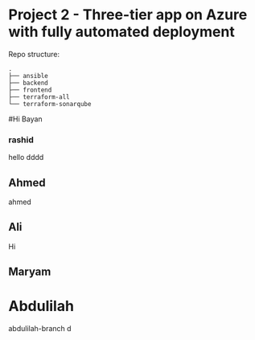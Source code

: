 # Project 2 - Three-tier app on Azure with fully automated deployment

Repo structure:

```
.
├── ansible
├── backend
├── frontend
├── terraform-all
└── terraform-sonarqube
```

#Hi 
Bayan 
### rashid

hello dddd 
## Ahmed

ahmed

## Ali

Hi





## Maryam

# Abdulilah 
 
abdulilah-branch  d
